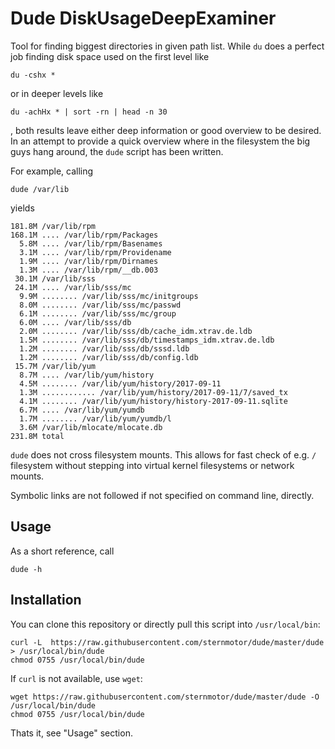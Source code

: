 Dude DiskUsageDeepExaminer
===========================

Tool for finding biggest directories in given path list. While `du` does a perfect job finding disk space used on the first level like

    du -cshx *

or in deeper levels like

    du -achHx * | sort -rn | head -n 30

, both results leave either deep information or good overview to be desired. In an attempt to provide a quick overview where in the filesystem the big guys hang around, the `dude`  script has been written. 

For example, calling

    dude /var/lib

yields

    181.8M /var/lib/rpm
    168.1M .... /var/lib/rpm/Packages
      5.8M .... /var/lib/rpm/Basenames
      3.1M .... /var/lib/rpm/Providename
      1.9M .... /var/lib/rpm/Dirnames
      1.3M .... /var/lib/rpm/__db.003
     30.1M /var/lib/sss
     24.1M .... /var/lib/sss/mc
      9.9M ........ /var/lib/sss/mc/initgroups
      8.0M ........ /var/lib/sss/mc/passwd
      6.1M ........ /var/lib/sss/mc/group
      6.0M .... /var/lib/sss/db
      2.0M ........ /var/lib/sss/db/cache_idm.xtrav.de.ldb
      1.5M ........ /var/lib/sss/db/timestamps_idm.xtrav.de.ldb
      1.2M ........ /var/lib/sss/db/sssd.ldb
      1.2M ........ /var/lib/sss/db/config.ldb
     15.7M /var/lib/yum
      8.7M .... /var/lib/yum/history
      4.5M ........ /var/lib/yum/history/2017-09-11
      1.3M ............ /var/lib/yum/history/2017-09-11/7/saved_tx
      4.1M ........ /var/lib/yum/history/history-2017-09-11.sqlite
      6.7M .... /var/lib/yum/yumdb
      1.7M ........ /var/lib/yum/yumdb/l
      3.6M /var/lib/mlocate/mlocate.db
    231.8M total

`dude` does not cross filesystem mounts. This allows for fast check of e.g. `/` filesystem without stepping into virtual kernel filesystems or network mounts.

Symbolic links are not followed if not specified on command line, directly.
    

Usage
-----

As a short reference, call 

    dude -h



Installation
------------

You can clone this repository or directly pull this script into `/usr/local/bin`:

    curl -L  https://raw.githubusercontent.com/sternmotor/dude/master/dude > /usr/local/bin/dude 
    chmod 0755 /usr/local/bin/dude

If `curl` is not available, use `wget`:

    wget https://raw.githubusercontent.com/sternmotor/dude/master/dude -O /usr/local/bin/dude
    chmod 0755 /usr/local/bin/dude

Thats it, see "Usage" section.



